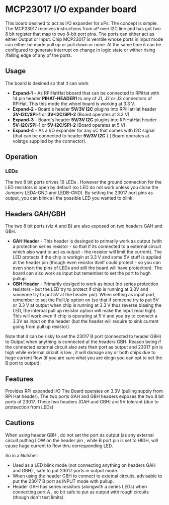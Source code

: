 # MCP23017 I/O expander board
This board desined to act as I/O expander for uPs. The concept is simple. The MCP23017 receives instructions 
from uP over I2C line and has got two 8 bit register that map to two 8-bit port pins. The ports can either act as 
either Output or Input. Chip MCP23017 is verstile whose ports in input mode can either be made pull up or pull down or none. At the same time it can be configured to generate interrupt on change in logic state or wither rising /falling edge of any of the ports.

## Usage
The board is desined so that it can work
  - **Expand-1** - As RPiHatHat bboard that can be connected to RPiHat with 14 pin header **PIHAT-HEADER1** to any of J1, J2 or J3 connectors of RPiHat. This this mode the whoel board is working at 3.3 V.
  - **Expand-2** - Board's header **5V/3V I2C** plugins into RPiHatHat header **3V-I2C/SPI-1** or **3V-I2C/SPI-2**  (Board operates at 3.3 V)
  - **Expand-3** - Board's header **5V/3V I2C** plugins into RPiHatHat header **5V-I2C/SPI-1** or **5V-I2C/SPI-2**  (Board operates at 5 V)
  - **Expand-4** - As a I/O expander for any uC that comes with I2C signal (that can be connected to header **5V/3V I2C** ) ( Board operates at volatge supplied by the connector).

## Operation

### LEDs
The two 8 bit ports drives 16 LEDs . However the ground connection for the LED resistors is open by default (so LED do not work unless you close the Jumpers LEDA-GND and LEDB-GND). By setting the 23017 port pins as output, you can blink all the possible LED you wanted to blink.

## Headers GAH/GBH
The two 8 bit ports (viz A and B) are also exposed on two headers GAH and GBH. 
  - **GAH Header** - This header is desinged to primarily work as output (with a protection series resistor - so that if its connected to a external circuit which also want to act as output - the resistor will limit the current). The LED protects if the chip is workgin at 3.3 V and some 5V stuff is applied at the header pin (though even resistor itself could protect - so you can even short the pins of LEDs and still the board will have protection). The board can also work as input but remember to set the port to hugh pullup.
  - **GBH Header** - Primarily desiged to work as input (no series protection resistors - but the LED try to protect if chip is running at 3.3V and someone try to put 5V at the header pin). When setting as input port, remember to set the PullUp option on (so that if someone try to put 5V or 3.3 V at output when chip is running at 3.3 V thus reverse biasing the LED, the internal pull up resistor option will make the input read high). This will work even if chip is operating at 5 V and you try to connect a 3.3V as input on the header (but the header will require to sink current going from pull up resistor).
 

Note that it can be risky to set the 23017 B port (connected to header GBH) to Output when anything is connected at the headers GBH. Reason being if the connected external circuit also sets their port as output and 23017 pin is high while external circuit is low , it will damage any or both chips due to huge current flow (if you are sure what you are doign you can opt to set the B port to output).


## Features
Provides RPi expanded I/O
The Board operates on 3.3V (pulling supply from RPi Hat header).
The two ports GAH and GBH headers exposes the two 8 bit ports of 23017.
These two headers (GAH and GBH) are 5V tolerant (due to proteection from LEDs)

## Cautions
When using header GBH , do not set the port as output (as any external circuit putting LOW on the 
header pin , while B port pin is set to HIGH, will cause huge current to flow thru corresponding LED.

So in a Nutshell
  - Used as a LED blink mode (not connecting anything on headers GAH and GBH) , safe to put 23017 ports in output mode.
  - When using the header GBH to connect to extetnal circuits, advisable to put the 23017 B port as INPUT mode with pullup.
  - Header GAH has series resistors (alongwith a series LEDs) when connecting port A , so bit safe to put as output with rough circuits (though don't test limits).


